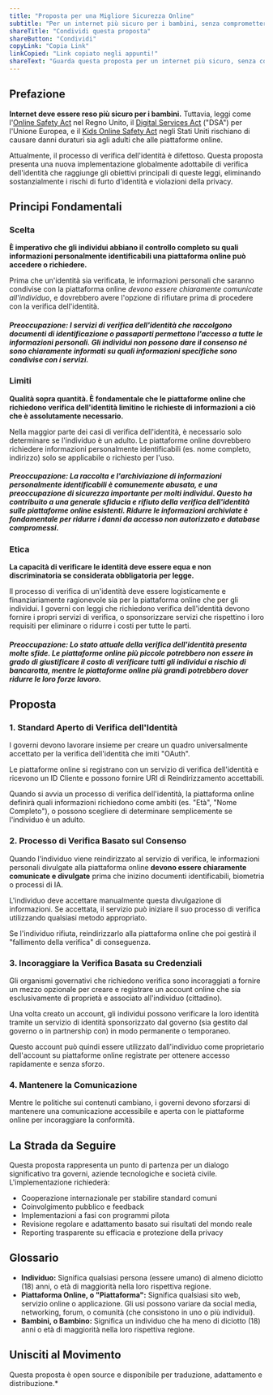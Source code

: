 ```yaml
---
title: "Proposta per una Migliore Sicurezza Online"
subtitle: "Per un internet più sicuro per i bambini, senza compromettere la privacy."
shareTitle: "Condividi questa proposta"
shareButton: "Condividi"
copyLink: "Copia Link"
linkCopied: "Link copiato negli appunti!"
shareText: "Guarda questa proposta per un internet più sicuro, senza compromettere la privacy."
---
```


## Prefazione

**Internet deve essere reso più sicuro per i bambini.** Tuttavia, leggi come l'[Online Safety Act](#) nel Regno Unito, il [Digital Services Act](https://commission.europa.eu/strategy-and-policy/priorities-2019-2024/europe-fit-digital-age/digital-services-act_en) ("DSA") per l'Unione Europea, e il [Kids Online Safety Act](https://www.congress.gov/bill/119th-congress/senate-bill/1748/text) negli Stati Uniti rischiano di causare danni duraturi sia agli adulti che alle piattaforme online.

Attualmente, il processo di verifica dell'identità è difettoso. Questa proposta presenta una nuova implementazione globalmente adottabile di verifica dell'identità che raggiunge gli obiettivi principali di queste leggi, eliminando sostanzialmente i rischi di furto d'identità e violazioni della privacy.

## Principi Fondamentali

### Scelta
**È imperativo che gli individui abbiano il controllo completo su quali informazioni personalmente identificabili una piattaforma online può accedere o richiedere.**

Prima che un'identità sia verificata, le informazioni personali che saranno condivise con la piattaforma online *devono essere chiaramente comunicate all'individuo*, e dovrebbero avere l'opzione di rifiutare prima di procedere con la verifica dell'identità.

##### **Preoccupazione:** I servizi di verifica dell'identità che raccolgono documenti di identificazione o passaporti permettono l'accesso a tutte le informazioni personali. Gli individui non possono dare il consenso né sono chiaramente informati su quali informazioni specifiche sono condivise con i servizi.

### Limiti
**Qualità sopra quantità. È fondamentale che le piattaforme online che richiedono verifica dell'identità limitino le richieste di informazioni a ciò che è assolutamente necessario.**

Nella maggior parte dei casi di verifica dell'identità, è necessario solo determinare se l'individuo è un adulto. Le piattaforme online dovrebbero richiedere informazioni personalmente identificabili (es. nome completo, indirizzo) solo se applicabile o richiesto per l'uso.

##### **Preoccupazione:** La raccolta e l'archiviazione di informazioni personalmente identificabili è comunemente abusata, e una preoccupazione di sicurezza importante per molti individui. Questo ha contribuito a una generale sfiducia e rifiuto della verifica dell'identità sulle piattaforme online esistenti. Ridurre le informazioni archiviate è fondamentale per ridurre i danni da accesso non autorizzato e database compromessi.

### Etica
**La capacità di verificare le identità deve essere equa e non discriminatoria se considerata obbligatoria per legge.**

Il processo di verifica di un'identità deve essere logisticamente e finanziariamente ragionevole sia per la piattaforma online che per gli individui. I governi con leggi che richiedono verifica dell'identità devono fornire i propri servizi di verifica, o sponsorizzare servizi che rispettino i loro requisiti per eliminare o ridurre i costi per tutte le parti.

##### **Preoccupazione:** Lo stato attuale della verifica dell'identità presenta molte sfide. Le piattaforme online più piccole potrebbero non essere in grado di giustificare il costo di verificare tutti gli individui a rischio di bancarotta, mentre le piattaforme online più grandi potrebbero dover ridurre le loro forze lavoro.

## Proposta

### 1. Standard Aperto di Verifica dell'Identità

I governi devono lavorare insieme per creare un quadro universalmente accettato per la verifica dell'identità che imiti "OAuth".

Le piattaforme online si registrano con un servizio di verifica dell'identità e ricevono un ID Cliente e possono fornire URI di Reindirizzamento accettabili.

Quando si avvia un processo di verifica dell'identità, la piattaforma online definirà quali informazioni richiedono come ambiti (es. "Età", "Nome Completo"), o possono scegliere di determinare semplicemente se l'individuo è un adulto.

### 2. Processo di Verifica Basato sul Consenso

Quando l'individuo viene reindirizzato al servizio di verifica, le informazioni personali divulgate alla piattaforma online **devono essere chiaramente comunicate e divulgate** prima che inizino documenti identificabili, biometria o processi di IA.

L'individuo deve accettare manualmente questa divulgazione di informazioni. Se accettata, il servizio può iniziare il suo processo di verifica utilizzando qualsiasi metodo appropriato.

Se l'individuo rifiuta, reindirizzarlo alla piattaforma online che poi gestirà il "fallimento della verifica" di conseguenza.

### 3. Incoraggiare la Verifica Basata su Credenziali

Gli organismi governativi che richiedono verifica sono incoraggiati a fornire un mezzo opzionale per creare e registrare un account online che sia esclusivamente di proprietà e associato all'individuo (cittadino).

Una volta creato un account, gli individui possono verificare la loro identità tramite un servizio di identità sponsorizzato dal governo (sia gestito dal governo o in partnership con) in modo permanente o temporaneo.

Questo account può quindi essere utilizzato dall'individuo come proprietario dell'account su piattaforme online registrate per ottenere accesso rapidamente e senza sforzo.

### 4. Mantenere la Comunicazione

Mentre le politiche sui contenuti cambiano, i governi devono sforzarsi di mantenere una comunicazione accessibile e aperta con le piattaforme online per incoraggiare la conformità.

## La Strada da Seguire

Questa proposta rappresenta un punto di partenza per un dialogo significativo tra governi, aziende tecnologiche e società civile. L'implementazione richiederà:

- Cooperazione internazionale per stabilire standard comuni
- Coinvolgimento pubblico e feedback
- Implementazioni a fasi con programmi pilota
- Revisione regolare e adattamento basato sui risultati del mondo reale
- Reporting trasparente su efficacia e protezione della privacy

## Glossario
* **Individuo:** Significa qualsiasi persona (essere umano) di almeno diciotto (18) anni, o età di maggiorità nella loro rispettiva regione.
* **Piattaforma Online, o "Piattaforma":** Significa qualsiasi sito web, servizio online o applicazione. Gli usi possono variare da social media, networking, forum, o comunità (che consistono in uno o più individui).
* **Bambini, o Bambino:** Significa un individuo che ha meno di diciotto (18) anni o età di maggiorità nella loro rispettiva regione.

## Unisciti al Movimento

Questa proposta è open source e disponibile per traduzione, adattamento e distribuzione.* 